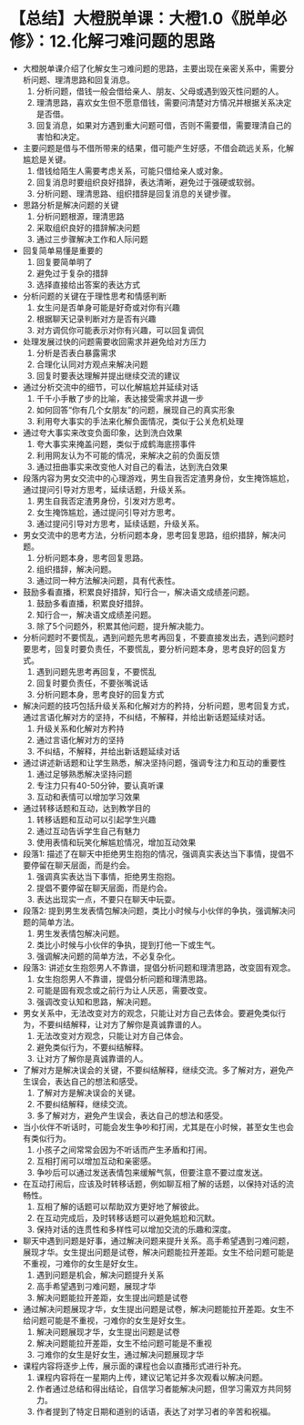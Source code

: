 # 【总结】大橙脱单课：大橙1.0《脱单必修》：12.化解刁难问题的思路

-   大橙脱单课介绍了化解女生刁难问题的思路，主要出现在亲密关系中，需要分析问题、理清思路和回复消息。
    1.  分析问题，借钱一般会借给亲人、朋友、父母或遇到毁灭性问题的人。
    2.  理清思路，喜欢女生但不愿意借钱，需要问清楚对方情况并根据关系决定是否借。
    3.  回复消息，如果对方遇到重大问题可借，否则不需要借，需要理清自己的害怕和决定。
-   主要问题是借与不借所带来的结果，借可能产生好感，不借会疏远关系，化解尴尬是关键。
    1.  借钱给陌生人需要考虑关系，可能只借给亲人或对象。
    2.  回复消息时要组织良好措辞，表达清晰，避免过于强硬或软弱。
    3.  分析问题、理清思路、组织措辞是回复消息的关键步骤。
-   思路分析是解决问题的关键
    1.  分析问题根源，理清思路
    2.  采取组织良好的措辞解决问题
    3.  通过三步骤解决工作和人际问题
-   回复简单易懂是重要的
    1.  回复要简单明了
    2.  避免过于复杂的措辞
    3.  选择直接给出答案的表达方式
-   分析问题的关键在于理性思考和情感判断
    1.  女生问是否单身可能是好奇或对你有兴趣
    2.  根据聊天记录判断对方是否有兴趣
    3.  对方调侃你可能表示对你有兴趣，可以回复调侃
-   处理发展过快的问题需要收回需求并避免给对方压力
    1.  分析是否表白暴露需求
    2.  合理化认同对方观点来解决问题
    3.  回复时要表达理解并提出继续交流的建议
-   通过分析交流中的细节，可以化解尴尬并延续对话
    1.  千千小手散了步的比喻，表达接受需求并退一步
    2.  如何回答“你有几个女朋友”的问题，展现自己的真实形象
    3.  利用夸大事实的手法来化解负面情况，类似于公关危机处理
-   通过夸大事实来改变负面印象，达到洗白效果
    1.  夸大事实来掩盖问题，类似于成鹤海底捞事件
    2.  利用网友认为不可能的情况，来解决之前的负面反馈
    3.  通过扭曲事实来改变他人对自己的看法，达到洗白效果
-   段落内容为男女交流中的心理游戏，男生自我否定渣男身份，女生掩饰尴尬，通过提问引导对方思考，延续话题，升级关系。
    1.  男生自我否定渣男身份，引发对方思考。
    2.  女生掩饰尴尬，通过提问引导对方思考。
    3.  通过提问引导对方思考，延续话题，升级关系。
-   男女交流中的思考方法，分析问题本身，思考回复思路，组织措辞，解决问题。
    1.  分析问题本身，思考回复思路。
    2.  组织措辞，解决问题。
    3.  通过同一种方法解决问题，具有代表性。
-   鼓励多看直播，积累良好措辞，知行合一，解决语文成绩差问题。
    1.  鼓励多看直播，积累良好措辞。
    2.  知行合一，解决语文成绩差问题。
    3.  除了5个问题外，积累其他问题，提升解决能力。
-   分析问题时不要慌乱，遇到问题先思考再回复，不要直接发出去，遇到问题时要思考，回复时要负责任，不要慌乱，要分析问题本身，思考良好的回复方式。
    1.  遇到问题先思考再回复，不要慌乱
    2.  回复时要负责任，不要张嘴说话
    3.  分析问题本身，思考良好的回复方式
-   解决问题的技巧包括升级关系和化解对方的矜持，分析问题，思考回复方式，通过言语化解对方的坚持，不纠结，不解释，并给出新话题延续对话。
    1.  升级关系和化解对方矜持
    2.  通过言语化解对方的坚持
    3.  不纠结，不解释，并给出新话题延续对话
-   通过讲述新话题和让学生熟悉，解决坚持问题，强调专注力和互动的重要性
    1.  通过足够熟悉解决坚持问题
    2.  专注力只有40-50分钟，要认真听课
    3.  互动和表情可以增加学习效果
-   通过转移话题和互动，达到教学目的
    1.  转移话题和互动可以引起学生兴趣
    2.  通过互动告诉学生自己有魅力
    3.  使用表情和玩笑化解尴尬情况，增加互动效果
-   段落1: 描述了在聊天中拒绝男生抱抱的情况，强调真实表达当下事情，提倡不要停留在聊天层面，而是约会。
    1.  强调真实表达当下事情，拒绝男生抱抱。
    2.  提倡不要停留在聊天层面，而是约会。
    3.  表达出现实一点，不要只在聊天中玩耍。
-   段落2: 提到男生发表情包解决问题，类比小时候与小伙伴的争执，强调解决问题的简单方法。
    1.  男生发表情包解决问题。
    2.  类比小时候与小伙伴的争执，提到打他一下或生气。
    3.  强调解决问题的简单方法，不必复杂化。
-   段落3: 讲述女生抱怨男人不靠谱，提倡分析问题和理清思路，改变固有观念。
    1.  女生抱怨男人不靠谱，提倡分析问题和理清思路。
    2.  可能是固有观念或之前行为让人厌恶，需要改变。
    3.  强调改变认知和思路，解决问题。
-   男女关系中，无法改变对方的观念，只能让对方自己去体会。要避免类似行为，不要纠结解释，让对方了解你是真诚靠谱的人。
    1.  无法改变对方观念，只能让对方自己体会。
    2.  避免类似行为，不要纠结解释。
    3.  让对方了解你是真诚靠谱的人。
-   了解对方是解决误会的关键，不要纠结解释，继续交流。多了解对方，避免产生误会，表达自己的想法和感受。
    1.  了解对方是解决误会的关键。
    2.  不要纠结解释，继续交流。
    3.  多了解对方，避免产生误会，表达自己的想法和感受。
-   当小伙伴不听话时，可能会发生争吵和打闹，尤其是在小时候，甚至女生也会有类似行为。
    1.  小孩子之间常常会因为不听话而产生矛盾和打闹。
    2.  互相打闹可以增加互动和亲密感。
    3.  争吵后可以通过发送表情包来缓解气氛，但要注意不要过度发送。
-   在互动打闹后，应该及时转移话题，例如聊互相了解的话题，以保持对话的流畅性。
    1.  互相了解的话题可以帮助双方更好地了解彼此。
    2.  在互动完成后，及时转移话题可以避免尴尬和沉默。
    3.  保持对话的连贯性和多样性可以增加交流的乐趣和深度。
-   聊天中遇到问题是好事，通过解决问题来提升关系。高手希望遇到刁难问题，展现才华。女生提出问题是试卷，解决问题能拉开差距。女生不给问题可能是不重视，刁难你的女生是好女生。
    1.  遇到问题是机会，解决问题提升关系
    2.  高手希望遇到刁难问题，展现才华
    3.  解决问题能拉开差距，女生提出问题是试卷
-   通过解决问题展现才华，女生提出问题是试卷，解决问题能拉开差距。女生不给问题可能是不重视，刁难你的女生是好女生。
    1.  解决问题展现才华，女生提出问题是试卷
    2.  解决问题能拉开差距，女生不给问题可能是不重视
    3.  刁难你的女生是好女生，通过解决问题展现才华
-   课程内容将逐步上传，展示面的课程也会以直播形式进行补充。
    1.  课程内容将在一星期内上传，建议记笔记并多次观看以解决问题。
    2.  作者通过总结和得出结论，自信学习者能解决问题，但学习需双方共同努力。
    3.  作者提到了特定日期和道别的话语，表达了对学习者的辛苦和祝福。